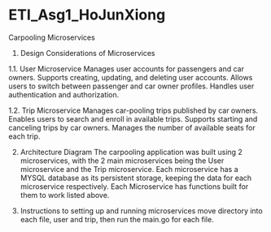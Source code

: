 # ETI_Asg1_HoJunXiong
Carpooling Microservices
1. Design Considerations of Microservices

1.1.  User Microservice
Manages user accounts for passengers and car owners.
Supports creating, updating, and deleting user accounts.
Allows users to switch between passenger and car owner profiles.
Handles user authentication and authorization.

1.2. Trip Microservice
Manages car-pooling trips published by car owners.
Enables users to search and enroll in available trips.
Supports starting and canceling trips by car owners.
Manages the number of available seats for each trip.

2. Architecture Diagram
The carpooling application was built using 2 microservices, with the 2 main microservices being the User microservice and the Trip microservice.
Each microservice has a MYSQL database as its persistent storage, keeping the data for each microservice respectively.
Each Microservice has functions built for them to work listed above.

3. Instructions to setting up and running microservices
move directory into each file, user and trip, then run the main.go for each file.